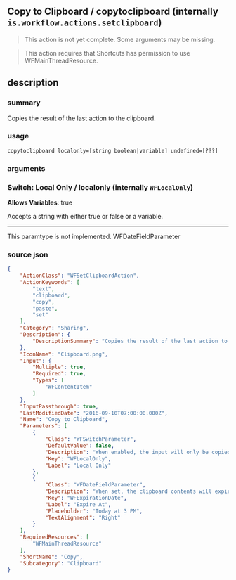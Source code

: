 
## Copy to Clipboard / copytoclipboard (internally `is.workflow.actions.setclipboard`)

> This action is not yet complete. Some arguments may be missing.


> This action requires that Shortcuts has permission to use WFMainThreadResource.


## description
### summary
Copies the result of the last action to the clipboard.


### usage
`copytoclipboard localonly=[string boolean|variable] undefined=[???]`

### arguments
### Switch: Local Only / localonly (internally `WFLocalOnly`)
**Allows Variables**: true



Accepts a string with either true or false
or a variable.

---

This paramtype is not implemented. WFDateFieldParameter

### source json

```json
{
	"ActionClass": "WFSetClipboardAction",
	"ActionKeywords": [
		"text",
		"clipboard",
		"copy",
		"paste",
		"set"
	],
	"Category": "Sharing",
	"Description": {
		"DescriptionSummary": "Copies the result of the last action to the clipboard."
	},
	"IconName": "Clipboard.png",
	"Input": {
		"Multiple": true,
		"Required": true,
		"Types": [
			"WFContentItem"
		]
	},
	"InputPassthrough": true,
	"LastModifiedDate": "2016-09-10T07:00:00.000Z",
	"Name": "Copy to Clipboard",
	"Parameters": [
		{
			"Class": "WFSwitchParameter",
			"DefaultValue": false,
			"Description": "When enabled, the input will only be copied locally, and will not be shared to other devices via Handoff.",
			"Key": "WFLocalOnly",
			"Label": "Local Only"
		},
		{
			"Class": "WFDateFieldParameter",
			"Description": "When set, the clipboard contents will expire and be automatically deleted at the specified time. Optional.",
			"Key": "WFExpirationDate",
			"Label": "Expire At",
			"Placeholder": "Today at 3 PM",
			"TextAlignment": "Right"
		}
	],
	"RequiredResources": [
		"WFMainThreadResource"
	],
	"ShortName": "Copy",
	"Subcategory": "Clipboard"
}
```
